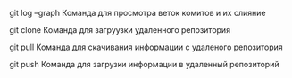 git log –graph Команда для просмотра веток комитов и их слияние

git clone Команда для загруузки удаленного репозитория

git pull Команда для скачивания информации с удаленого репозитория

git push Команда для загрузки информации в удаленный репозиторий
